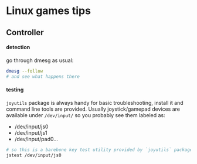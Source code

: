 # Linux games tips
## Controller
#### detection
go through dmesg as usual:
```sh
dmesg --follow
# and see what happens there
```
#### testing
`joyutils` package is always handy for basic troubleshooting, install it and command line tools are provided.
Usually joystick/gamepad devices are available under `/dev/input/` so you probably see them labeled as:
- /dev/input/js0
- /dev/input/js1
- /dev/input/pad0...
```sh
# so this is a barebone key test utility provided by `joyutils` package
jstest /dev/input/js0
```
